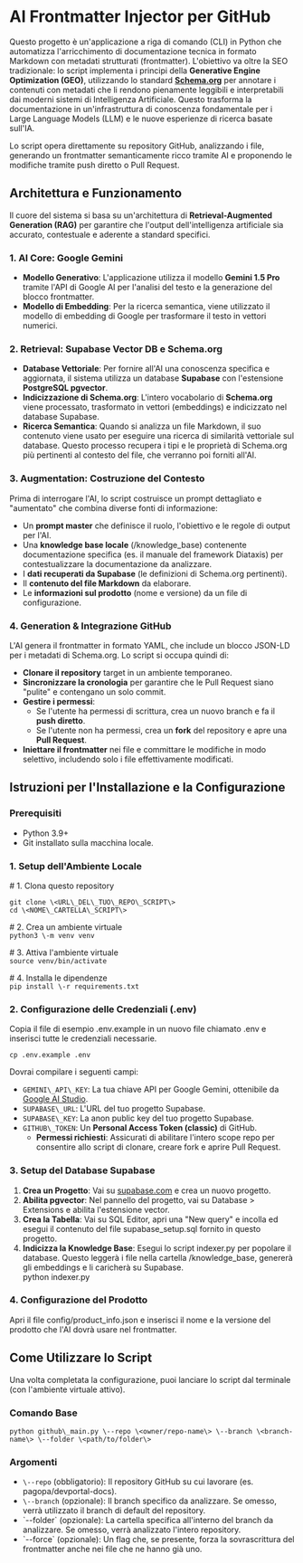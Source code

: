 # **AI Frontmatter Injector per GitHub**

Questo progetto è un'applicazione a riga di comando (CLI) in Python che automatizza l'arricchimento di documentazione tecnica in formato Markdown con metadati strutturati (frontmatter). L'obiettivo va oltre la SEO tradizionale: lo script implementa i principi della **Generative Engine Optimization (GEO)**, utilizzando lo standard **[Schema.org](https://schema.org)** per annotare i contenuti con metadati che li rendono pienamente leggibili e interpretabili dai moderni sistemi di Intelligenza Artificiale. Questo trasforma la documentazione in un'infrastruttura di conoscenza fondamentale per i Large Language Models (LLM) e le nuove esperienze di ricerca basate sull'IA.

Lo script opera direttamente su repository GitHub, analizzando i file, generando un frontmatter semanticamente ricco tramite AI e proponendo le modifiche tramite push diretto o Pull Request.

## **Architettura e Funzionamento**

Il cuore del sistema si basa su un'architettura di **Retrieval-Augmented Generation (RAG)** per garantire che l'output dell'intelligenza artificiale sia accurato, contestuale e aderente a standard specifici.

### **1\. AI Core: Google Gemini**

* **Modello Generativo**: L'applicazione utilizza il modello **Gemini 1.5 Pro** tramite l'API di Google AI per l'analisi del testo e la generazione del blocco frontmatter.  
* **Modello di Embedding**: Per la ricerca semantica, viene utilizzato il modello di embedding di Google per trasformare il testo in vettori numerici.

### **2\. Retrieval: Supabase Vector DB e Schema.org**

* **Database Vettoriale**: Per fornire all'AI una conoscenza specifica e aggiornata, il sistema utilizza un database **Supabase** con l'estensione **PostgreSQL pgvector**.  
* **Indicizzazione di Schema.org**: L'intero vocabolario di **Schema.org** viene processato, trasformato in vettori (embeddings) e indicizzato nel database Supabase.  
* **Ricerca Semantica**: Quando si analizza un file Markdown, il suo contenuto viene usato per eseguire una ricerca di similarità vettoriale sul database. Questo processo recupera i tipi e le proprietà di Schema.org più pertinenti al contesto del file, che verranno poi forniti all'AI.

### **3\. Augmentation: Costruzione del Contesto**

Prima di interrogare l'AI, lo script costruisce un prompt dettagliato e "aumentato" che combina diverse fonti di informazione:

* Un **prompt master** che definisce il ruolo, l'obiettivo e le regole di output per l'AI.  
* Una **knowledge base locale** (/knowledge\_base) contenente documentazione specifica (es. il manuale del framework Diataxis) per contestualizzare la documentazione da analizzare.  
* I **dati recuperati da Supabase** (le definizioni di Schema.org pertinenti).  
* Il **contenuto del file Markdown** da elaborare.  
* Le **informazioni sul prodotto** (nome e versione) da un file di configurazione.

### **4\. Generation & Integrazione GitHub**

L'AI genera il frontmatter in formato YAML, che include un blocco JSON-LD per i metadati di Schema.org. Lo script si occupa quindi di:

* **Clonare il repository** target in un ambiente temporaneo.  
* **Sincronizzare la cronologia** per garantire che le Pull Request siano "pulite" e contengano un solo commit.  
* **Gestire i permessi**:  
  * Se l'utente ha permessi di scrittura, crea un nuovo branch e fa il **push diretto**.  
  * Se l'utente non ha permessi, crea un **fork** del repository e apre una **Pull Request**.  
* **Iniettare il frontmatter** nei file e committare le modifiche in modo selettivo, includendo solo i file effettivamente modificati.

## **Istruzioni per l'Installazione e la Configurazione**

### **Prerequisiti**

* Python 3.9+  
* Git installato sulla macchina locale.

### **1\. Setup dell'Ambiente Locale**

\# 1\. Clona questo repository  
```
git clone \<URL\_DEL\_TUO\_REPO\_SCRIPT\>  
cd \<NOME\_CARTELLA\_SCRIPT\>
```
\# 2\. Crea un ambiente virtuale  
`python3 \-m venv venv`

\# 3\. Attiva l'ambiente virtuale  
`source venv/bin/activate`

\# 4\. Installa le dipendenze  
`pip install \-r requirements.txt`

### **2\. Configurazione delle Credenziali (.env)**

Copia il file di esempio .env.example in un nuovo file chiamato .env e inserisci tutte le credenziali necessarie.

`cp .env.example .env`

Dovrai compilare i seguenti campi:

* `GEMINI\_API\_KEY`: La tua chiave API per Google Gemini, ottenibile da [Google AI Studio](https://aistudio.google.com/app/apikey).  
* `SUPABASE\_URL`: L'URL del tuo progetto Supabase.  
* `SUPABASE\_KEY`: La anon public key del tuo progetto Supabase.  
* `GITHUB\_TOKEN`: Un **Personal Access Token (classic)** di GitHub.  
  * **Permessi richiesti**: Assicurati di abilitare l'intero scope repo per consentire allo script di clonare, creare fork e aprire Pull Request.

### **3\. Setup del Database Supabase**

1. **Crea un Progetto**: Vai su [supabase.com](https://supabase.com) e crea un nuovo progetto.  
2. **Abilita pgvector**: Nel pannello del progetto, vai su Database \> Extensions e abilita l'estensione vector.  
3. **Crea la Tabella**: Vai su SQL Editor, apri una "New query" e incolla ed esegui il contenuto del file supabase\_setup.sql fornito in questo progetto.  
4. **Indicizza la Knowledge Base**: Esegui lo script indexer.py per popolare il database. Questo leggerà i file nella cartella /knowledge\_base, genererà gli embeddings e li caricherà su Supabase.  
   python indexer.py

### **4\. Configurazione del Prodotto**

Apri il file config/product\_info.json e inserisci il nome e la versione del prodotto che l'AI dovrà usare nel frontmatter.

## **Come Utilizzare lo Script**

Una volta completata la configurazione, puoi lanciare lo script dal terminale (con l'ambiente virtuale attivo).

### **Comando Base**

`python github\_main.py \--repo \<owner/repo-name\> \--branch \<branch-name\> \--folder \<path/to/folder\>`

### **Argomenti**

* `\--repo` (obbligatorio): Il repository GitHub su cui lavorare (es. pagopa/devportal-docs).  
* `\--branch` (opzionale): Il branch specifico da analizzare. Se omesso, verrà utilizzato il branch di default del repository.  
* \`--folder` (opzionale): La cartella specifica all'interno del branch da analizzare. Se omesso, verrà analizzato l'intero repository.  
* \`--force` (opzionale): Un flag che, se presente, forza la sovrascrittura del frontmatter anche nei file che ne hanno già uno.

